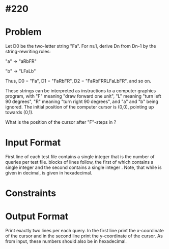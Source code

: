 # #220

# Problem
Let D0 be the two-letter string "Fa". For n≥1, derive Dn from Dn-1 by the string-rewriting rules:

"a" → "aRbFR"

"b" → "LFaLb"

Thus, D0 = "Fa", D1 = "FaRbFR", D2 = "FaRbFRRLFaLbFR", and so on.

These strings can be interpreted as instructions to a computer graphics program, with "F" meaning "draw forward one unit", "L" meaning "turn left 90 degrees", "R" meaning "turn right 90 degrees", and "a" and "b" being ignored. The initial position of the computer cursor is (0,0), pointing up towards (0,1).

What is the position of the cursor after  "F"-steps in ?

# Input Format

First line of each test file contains a single integer  that is the number of queries per test file.  blocks of  lines follow, the first of which contains a single integer  and the second contains a single integer . Note, that while  is given in decimal,  is given in hexadecimal.

# Constraints

# Output Format

Print exactly two lines per each query. In the first line print the x-coordinate of the cursor and in the second line print the y-coordinate of the cursor. As  from input, these numbers should also be in hexadecimal.
